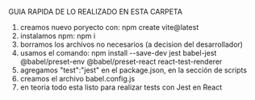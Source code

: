 GUIA RAPIDA DE LO REALIZADO EN ESTA CARPETA

1. creamos nuevo poryecto con: npm create vite@latest
2. instalamos npm: npm i
3. borramos los archivos no necesarios (a decision del desarrollador)
4. usamos el comando: npm install --save-dev jest babel-jest @babel/preset-env @babel/preset-react 
react-test-renderer
5. agregamos "test":"jest" en el package.json, en la sección de scripts
6. creamos el archivo babel.config.js
7. en teoria todo esta listo para realizar tests con Jest en React
